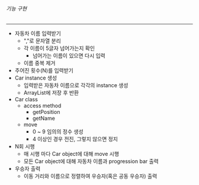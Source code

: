 ###### 기능 구현
---
- 자동차 이름 입력받기  
  - ","로 문자열 분리
  - 각 이름이 5글자 넘어가는지 확인
    - 넘어가는 이름이 있으면 다시 입력
  - 이름 중복 제거
- 주어진 횟수(N)를 입력받기
- Car instance 생성
  - 입력받은 자동차 이름으로 각각의 instance 생성
  - ArrayList에 저장 후 반환
- Car class
  - access method
    - getPosition
    - getName
  - move
    - 0 ~ 9 임의의 정수 생성 
    - 4 이상인 경우 전진, 그렇지 않으면 정지
- N회 시행
  - 매 시행 마다 Car object에 대해 move 시행
  - 모든 Car object에 대해 자동차 이름과 progression bar 출력
- 우승자 출력
  - 이동 거리와 이름으로 정렬하여 우승자(혹은 공동 우승자) 출력
